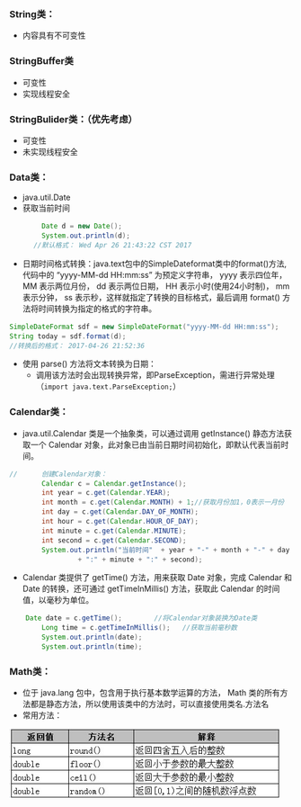 ### String类：
* 内容具有不可变性

### StringBuffer类
* 可变性
* 实现线程安全

### StringBulider类：（优先考虑）
* 可变性
* 未实现线程安全

### Data类：
* java.util.Date
* 获取当前时间
```java
        Date d = new Date();
	    System.out.println(d);
      //默认格式： Wed Apr 26 21:43:22 CST 2017
```
  * 日期时间格式转换：java.text包中的SimpleDateformat类中的format()方法,代码中的 “yyyy-MM-dd HH:mm:ss” 为预定义字符串， yyyy 表示四位年， MM 表示两位月份， dd 表示两位日期， HH 表示小时(使用24小时制)， mm 表示分钟， ss 表示秒，这样就指定了转换的目标格式，最后调用 format() 方法将时间转换为指定的格式的字符串。
```java
SimpleDateFormat sdf = new SimpleDateFormat("yyyy-MM-dd HH:mm:ss");
String today = sdf.format(d);
//转换后的格式： 2017-04-26 21:52:36
```
  * 使用 parse() 方法将文本转换为日期：
    *  调用该方法时会出现转换异常，即ParseException，需进行异常处理（```import java.text.ParseException;```）

### Calendar类：
* java.util.Calendar 类是一个抽象类，可以通过调用 getInstance() 静态方法获取一个 Calendar 对象，此对象已由当前日期时间初始化，即默认代表当前时间。
```java
//		创建Calendar对象：
		Calendar c = Calendar.getInstance();
		int year = c.get(Calendar.YEAR);
		int month = c.get(Calendar.MONTH) + 1;//获取月份加1，0表示一月份
		int day = c.get(Calendar.DAY_OF_MONTH);
		int hour = c.get(Calendar.HOUR_OF_DAY);
		int minute = c.get(Calendar.MINUTE);
		int second = c.get(Calendar.SECOND);
		System.out.println("当前时间"  + year + "-" + month + "-" + day + " " + hour
				 + ":" + minute + ":" + second);
```
* Calendar 类提供了 getTime() 方法，用来获取 Date 对象，完成 Calendar 和 Date 的转换，还可通过 getTimeInMillis() 方法，获取此 Calendar 的时间值，以毫秒为单位。
```java
    Date date = c.getTime();		//将Calendar对象装换为Date类
		Long time = c.getTimeInMillis();   //获取当前毫秒数
		System.out.println(date);
		System.out.println(time);
```

### Math类：
* 位于 java.lang 包中，包含用于执行基本数学运算的方法， Math 类的所有方法都是静态方法，所以使用该类中的方法时，可以直接使用类名.方法名
* 常用方法：

![Math](../Picture/Math.jpg)
